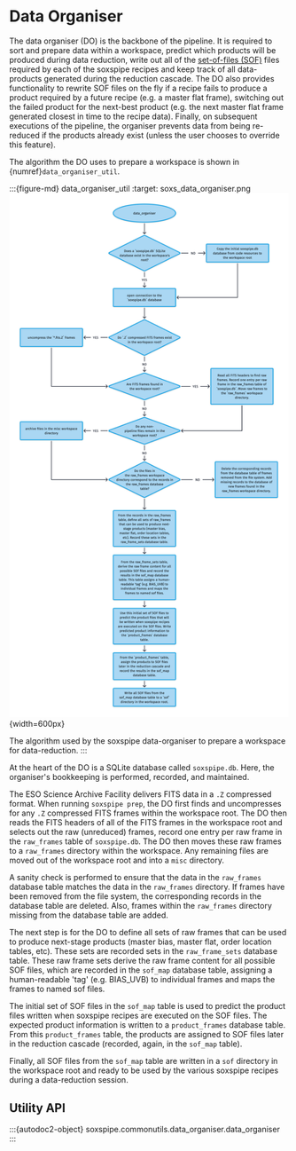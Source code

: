 # Data Organiser

The data organiser (DO) is the backbone of the pipeline. It is required to sort and prepare data within a workspace, predict which products will be produced during data reduction, write out all of the [set-of-files (SOF)](../utils/set_of_files.md) files required by each of the soxspipe recipes and keep track of all data-products generated during the reduction cascade. The DO also provides functionality to rewrite SOF files on the fly if a recipe fails to produce a product required by a future recipe (e.g. a master flat frame), switching out the failed product for the next-best product (e.g. the next master flat frame generated closest in time to the recipe data). Finally, on subsequent executions of the pipeline, the organiser prevents data from being re-reduced if the products already exist (unless the user chooses to override this feature).

The algorithm the DO uses to prepare a workspace is shown in {numref}`data_organiser_util`.

:::{figure-md} data_organiser_util
:target: soxs_data_organiser.png
![](soxs_data_organiser.png){width=600px}

The algorithm used by the soxspipe data-organiser to prepare a workspace for data-reduction.
:::

At the heart of the DO is a SQLite database called `soxspipe.db`. Here, the organiser's bookkeeping is performed, recorded, and maintained.

The ESO Science Archive Facility delivers FITS data in a `.Z` compressed format. When running `soxspipe prep`, the DO first finds and uncompresses for any `.Z` compressed FITS frames within the workspace root. The DO then reads the FITS headers of all of the FITS frames in the workspace root and selects out the raw (unreduced) frames, record one entry per raw frame in the `raw_frames` table of `soxspipe.db`. The DO then moves these raw frames to a `raw_frames` directory within the workspace. Any remaining files are moved out of the workspace root and into a `misc` directory.

A sanity check is performed to ensure that the data in the `raw_frames` database table matches the data in the `raw_frames` directory. If frames have been removed from the file system, the corresponding records in the database table are deleted. Also, frames within the `raw_frames` directory missing from the database table are added.

The next step is for the DO to define all sets of raw frames that can be used to produce next-stage products (master bias, master flat, order location tables, etc). These sets are recorded sets in the `raw_frame_sets` database table. These raw frame sets derive the raw frame content for all possible SOF files, which are recorded in the `sof_map` database table, assigning a human-readable 'tag' (e.g. BIAS_UVB) to individual frames and maps the frames to named sof files. 

The initial set of SOF files in the `sof_map` table is used to predict the product files written when soxspipe recipes are executed on the SOF files. The expected product information is written to a `product_frames` database table. From this `product_frames` table, the products are assigned to SOF files later in the reduction cascade (recorded, again, in the `sof_map` table). 

Finally, all SOF files from the `sof_map`  table are written in a `sof` directory in the workspace root and ready to be used by the various soxspipe recipes during a data-reduction session.


## Utility API

:::{autodoc2-object} soxspipe.commonutils.data_organiser.data_organiser
:::

